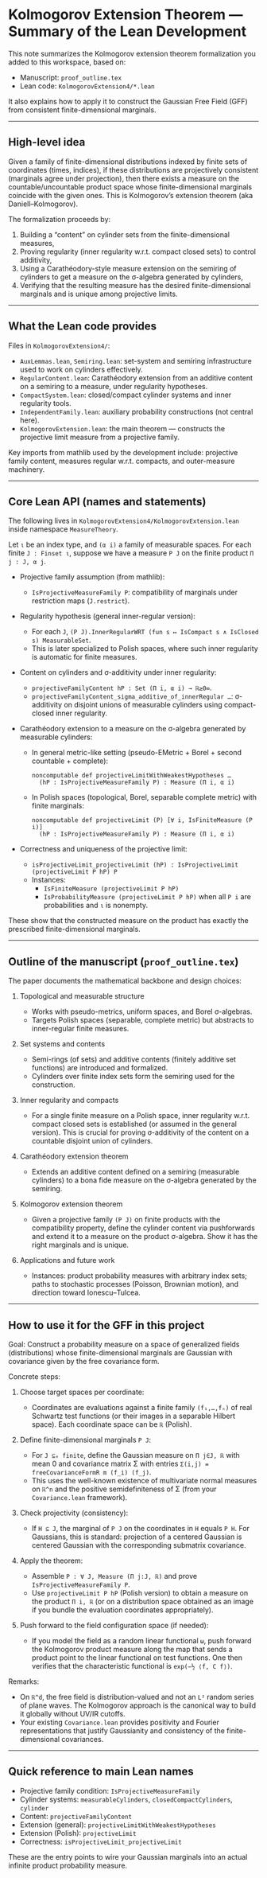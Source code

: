 # Kolmogorov Extension Theorem — Summary of the Lean Development

This note summarizes the Kolmogorov extension theorem formalization you added to this workspace, based on:
- Manuscript: `proof_outline.tex`
- Lean code: `KolmogorovExtension4/*.lean`

It also explains how to apply it to construct the Gaussian Free Field (GFF) from consistent finite-dimensional marginals.

---

## High-level idea
Given a family of finite-dimensional distributions indexed by finite sets of coordinates (times, indices), if these distributions are projectively consistent (marginals agree under projection), then there exists a measure on the countable/uncountable product space whose finite-dimensional marginals coincide with the given ones. This is Kolmogorov’s extension theorem (aka Daniell–Kolmogorov).

The formalization proceeds by:
1) Building a “content” on cylinder sets from the finite-dimensional measures,
2) Proving regularity (inner regularity w.r.t. compact closed sets) to control additivity,
3) Using a Carathéodory-style measure extension on the semiring of cylinders to get a measure on the σ-algebra generated by cylinders,
4) Verifying that the resulting measure has the desired finite-dimensional marginals and is unique among projective limits.

---

## What the Lean code provides
Files in `KolmogorovExtension4/`:
- `AuxLemmas.lean`, `Semiring.lean`: set-system and semiring infrastructure used to work on cylinders effectively.
- `RegularContent.lean`: Carathéodory extension from an additive content on a semiring to a measure, under regularity hypotheses.
- `CompactSystem.lean`: closed/compact cylinder systems and inner regularity tools.
- `IndependentFamily.lean`: auxiliary probability constructions (not central here).
- `KolmogorovExtension.lean`: the main theorem — constructs the projective limit measure from a projective family.

Key imports from mathlib used by the development include: projective family content, measures regular w.r.t. compacts, and outer-measure machinery.

---

## Core Lean API (names and statements)
The following lives in `KolmogorovExtension4/KolmogorovExtension.lean` inside namespace `MeasureTheory`.

Let `ι` be an index type, and `(α i)` a family of measurable spaces. For each finite `J : Finset ι`, suppose we have a measure `P J` on the finite product `Π j : J, α j`.

- Projective family assumption (from mathlib):
  - `IsProjectiveMeasureFamily P`: compatibility of marginals under restriction maps (`J.restrict`).

- Regularity hypothesis (general inner-regular version):
  - For each `J`, `(P J).InnerRegularWRT (fun s ↦ IsCompact s ∧ IsClosed s) MeasurableSet`.
  - This is later specialized to Polish spaces, where such inner regularity is automatic for finite measures.

- Content on cylinders and σ-additivity under inner regularity:
  - `projectiveFamilyContent hP : Set (Π i, α i) → ℝ≥0∞`.
  - `projectiveFamilyContent_sigma_additive_of_innerRegular …`: σ-additivity on disjoint unions of measurable cylinders using compact-closed inner regularity.

- Carathéodory extension to a measure on the σ-algebra generated by measurable cylinders:
  - In general metric-like setting (pseudo-EMetric + Borel + second countable + complete):
    
    ```lean
    noncomputable def projectiveLimitWithWeakestHypotheses …
      (hP : IsProjectiveMeasureFamily P) : Measure (Π i, α i)
    ```

  - In Polish spaces (topological, Borel, separable complete metric) with finite marginals:
    
    ```lean
    noncomputable def projectiveLimit (P) [∀ i, IsFiniteMeasure (P i)]
      (hP : IsProjectiveMeasureFamily P) : Measure (Π i, α i)
    ```

- Correctness and uniqueness of the projective limit:
  - `isProjectiveLimit_projectiveLimit (hP) : IsProjectiveLimit (projectiveLimit P hP) P`
  - Instances: 
    - `IsFiniteMeasure (projectiveLimit P hP)`
    - `IsProbabilityMeasure (projectiveLimit P hP)` when all `P i` are probabilities and `ι` is nonempty.

These show that the constructed measure on the product has exactly the prescribed finite-dimensional marginals.

---

## Outline of the manuscript (`proof_outline.tex`)
The paper documents the mathematical backbone and design choices:

1) Topological and measurable structure
   - Works with pseudo-metrics, uniform spaces, and Borel σ-algebras.
   - Targets Polish spaces (separable, complete metric) but abstracts to inner-regular finite measures.

2) Set systems and contents
   - Semi-rings (of sets) and additive contents (finitely additive set functions) are introduced and formalized.
   - Cylinders over finite index sets form the semiring used for the construction.

3) Inner regularity and compacts
   - For a single finite measure on a Polish space, inner regularity w.r.t. compact closed sets is established (or assumed in the general version). This is crucial for proving σ-additivity of the content on a countable disjoint union of cylinders.

4) Carathéodory extension theorem
   - Extends an additive content defined on a semiring (measurable cylinders) to a bona fide measure on the σ-algebra generated by the semiring.

5) Kolmogorov extension theorem
   - Given a projective family `(P J)` on finite products with the compatibility property, define the cylinder content via pushforwards and extend it to a measure on the product σ-algebra. Show it has the right marginals and is unique.

6) Applications and future work
   - Instances: product probability measures with arbitrary index sets; paths to stochastic processes (Poisson, Brownian motion), and direction toward Ionescu–Tulcea.

---

## How to use it for the GFF in this project
Goal: Construct a probability measure on a space of generalized fields (distributions) whose finite-dimensional marginals are Gaussian with covariance given by the free covariance form.

Concrete steps:
1) Choose target spaces per coordinate:
   - Coordinates are evaluations against a finite family `(f₁,…,fₙ)` of real Schwartz test functions (or their images in a separable Hilbert space). Each coordinate space can be `ℝ` (Polish).

2) Define finite-dimensional marginals `P J`:
   - For `J ⊆ₑ finite`, define the Gaussian measure on `Π j∈J, ℝ` with mean 0 and covariance matrix Σ with entries `Σ(i,j) = freeCovarianceFormR m (f_i) (f_j)`.
   - This uses the well-known existence of multivariate normal measures on `ℝ^n` and the positive semidefiniteness of Σ (from your `Covariance.lean` framework).

3) Check projectivity (consistency):
   - If `H ⊆ J`, the marginal of `P J` on the coordinates in `H` equals `P H`. For Gaussians, this is standard: projection of a centered Gaussian is centered Gaussian with the corresponding submatrix covariance.

4) Apply the theorem:
   - Assemble `P : ∀ J, Measure (Π j:J, ℝ)` and prove `IsProjectiveMeasureFamily P`.
   - Use `projectiveLimit P hP` (Polish version) to obtain a measure on the product `Π i, ℝ` (or on a distribution space obtained as an image if you bundle the evaluation coordinates appropriately).

5) Push forward to the field configuration space (if needed):
   - If you model the field as a random linear functional `ω`, push forward the Kolmogorov product measure along the map that sends a product point to the linear functional on test functions. One then verifies that the characteristic functional is `exp(−½ ⟨f, C f⟩)`.

Remarks:
- On `ℝ^d`, the free field is distribution-valued and not an `L²` random series of plane waves. The Kolmogorov approach is the canonical way to build it globally without UV/IR cutoffs.
- Your existing `Covariance.lean` provides positivity and Fourier representations that justify Gaussianity and consistency of the finite-dimensional covariances.

---

## Quick reference to main Lean names
- Projective family condition: `IsProjectiveMeasureFamily`
- Cylinder systems: `measurableCylinders`, `closedCompactCylinders`, `cylinder`
- Content: `projectiveFamilyContent`
- Extension (general): `projectiveLimitWithWeakestHypotheses`
- Extension (Polish): `projectiveLimit`
- Correctness: `isProjectiveLimit_projectiveLimit`

These are the entry points to wire your Gaussian marginals into an actual infinite product probability measure.
